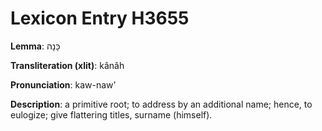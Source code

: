 # Lexicon Entry H3655

**Lemma**: כָּנָה

**Transliteration (xlit)**: kânâh

**Pronunciation**: kaw-naw'

**Description**:
a primitive root; to address by an additional name; hence, to eulogize; give flattering titles, surname (himself).
